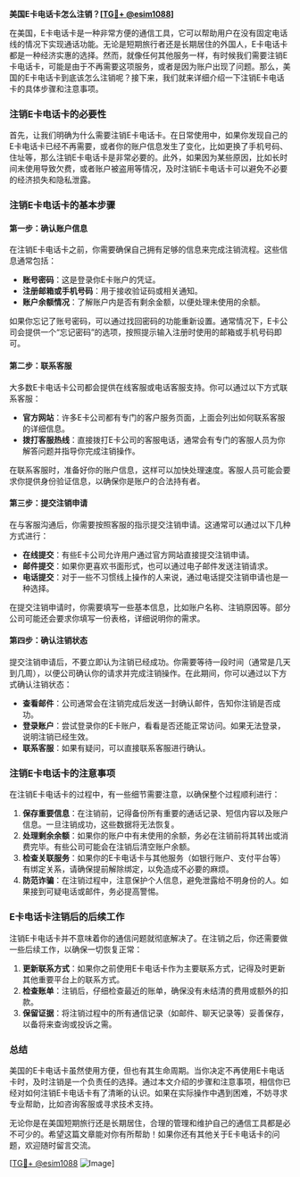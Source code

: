 **美国E卡电话卡怎么注销？[[TG💪+ @esim1088](https://t.me/s/esim1088)]**

在美国，E卡电话卡是一种非常方便的通信工具，它可以帮助用户在没有固定电话线的情况下实现通话功能。无论是短期旅行者还是长期居住的外国人，E卡电话卡都是一种经济实惠的选择。然而，就像任何其他服务一样，有时候我们需要注销E卡电话卡，可能是由于不再需要这项服务，或者是因为账户出现了问题。那么，美国的E卡电话卡到底该怎么注销呢？接下来，我们就来详细介绍一下注销E卡电话卡的具体步骤和注意事项。

### 注销E卡电话卡的必要性

首先，让我们明确为什么需要注销E卡电话卡。在日常使用中，如果你发现自己的E卡电话卡已经不再需要，或者你的账户信息发生了变化，比如更换了手机号码、住址等，那么注销E卡电话卡是非常必要的。此外，如果因为某些原因，比如长时间未使用导致欠费，或者账户被盗用等情况，及时注销E卡电话卡可以避免不必要的经济损失和隐私泄露。

### 注销E卡电话卡的基本步骤

#### 第一步：确认账户信息
在注销E卡电话卡之前，你需要确保自己拥有足够的信息来完成注销流程。这些信息通常包括：
- **账号密码**：这是登录你E卡账户的凭证。
- **注册邮箱或手机号码**：用于接收验证码或相关通知。
- **账户余额情况**：了解账户内是否有剩余金额，以便处理未使用的余额。

如果你忘记了账号密码，可以通过找回密码的功能重新设置。通常情况下，E卡公司会提供一个“忘记密码”的选项，按照提示输入注册时使用的邮箱或手机号码即可。

#### 第二步：联系客服
大多数E卡电话卡公司都会提供在线客服或电话客服支持。你可以通过以下方式联系客服：
- **官方网站**：许多E卡公司都有专门的客户服务页面，上面会列出如何联系客服的详细信息。
- **拨打客服热线**：直接拨打E卡公司的客服电话，通常会有专门的客服人员为你解答问题并指导你完成注销操作。

在联系客服时，准备好你的账户信息，这样可以加快处理速度。客服人员可能会要求你提供身份验证信息，以确保你是账户的合法持有者。

#### 第三步：提交注销申请
在与客服沟通后，你需要按照客服的指示提交注销申请。这通常可以通过以下几种方式进行：
- **在线提交**：有些E卡公司允许用户通过官方网站直接提交注销申请。
- **邮件提交**：如果你更喜欢书面形式，也可以通过电子邮件发送注销请求。
- **电话提交**：对于一些不习惯线上操作的人来说，通过电话提交注销申请也是一种选择。

在提交注销申请时，你需要填写一些基本信息，比如账户名称、注销原因等。部分公司可能还会要求你填写一份表格，详细说明你的需求。

#### 第四步：确认注销状态
提交注销申请后，不要立即认为注销已经成功。你需要等待一段时间（通常是几天到几周），以便公司确认你的请求并完成注销操作。在此期间，你可以通过以下方式确认注销状态：
- **查看邮件**：公司通常会在注销完成后发送一封确认邮件，告知你注销是否成功。
- **登录账户**：尝试登录你的E卡账户，看看是否还能正常访问。如果无法登录，说明注销已经生效。
- **联系客服**：如果有疑问，可以直接联系客服进行确认。

### 注销E卡电话卡的注意事项

在注销E卡电话卡的过程中，有一些细节需要注意，以确保整个过程顺利进行：
1. **保存重要信息**：在注销前，记得备份所有重要的通话记录、短信内容以及账户信息。一旦注销成功，这些数据将无法恢复。
2. **处理剩余余额**：如果你的账户中有未使用的余额，务必在注销前将其转出或消费完毕。有些公司可能会在注销后清空账户余额。
3. **检查关联服务**：如果你的E卡电话卡与其他服务（如银行账户、支付平台等）有绑定关系，请确保提前解除绑定，以免造成不必要的麻烦。
4. **防范诈骗**：在注销过程中，注意保护个人信息，避免泄露给不明身份的人。如果接到可疑电话或邮件，务必提高警惕。

### E卡电话卡注销后的后续工作

注销E卡电话卡并不意味着你的通信问题就彻底解决了。在注销之后，你还需要做一些后续工作，以确保一切恢复正常：
1. **更新联系方式**：如果你之前使用E卡电话卡作为主要联系方式，记得及时更新其他重要平台上的联系方式。
2. **检查账单**：注销后，仔细检查最近的账单，确保没有未结清的费用或额外的扣款。
3. **保留证据**：将注销过程中的所有通信记录（如邮件、聊天记录等）妥善保存，以备将来查询或投诉之需。

### 总结

美国的E卡电话卡虽然使用方便，但也有其生命周期。当你决定不再使用E卡电话卡时，及时注销是一个负责任的选择。通过本文介绍的步骤和注意事项，相信你已经对如何注销E卡电话卡有了清晰的认识。如果在实际操作中遇到困难，不妨寻求专业帮助，比如咨询客服或寻求技术支持。

无论你是在美国短期旅行还是长期居住，合理的管理和维护自己的通信工具都是必不可少的。希望这篇文章能对你有所帮助！如果你还有其他关于E卡电话卡的问题，欢迎随时留言交流。

[[TG💪+ @esim1088](https://t.me/s/esim1088) ![Image](https://i.postimg.cc/4NQfJmqS/Snipaste-2025-05-13-00-14-12.png)]